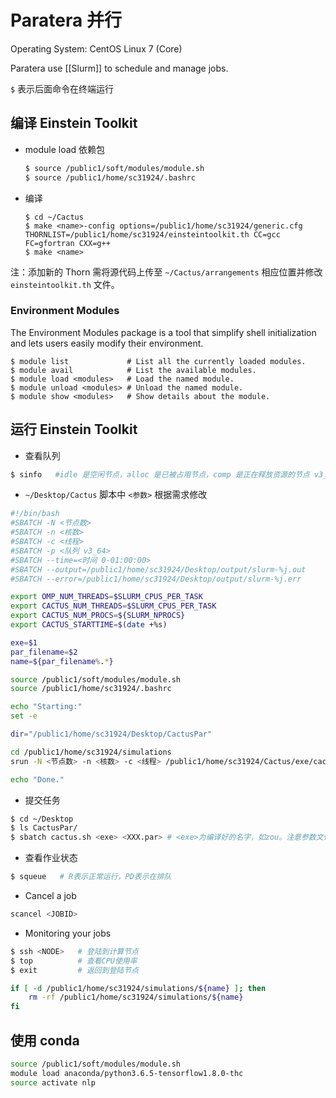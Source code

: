# Paratera 并行

Operating System: CentOS Linux 7 (Core)

Paratera use [[Slurm]] to schedule and manage jobs.

`$` 表示后面命令在终端运行

## 编译 Einstein Toolkit

- module load 依赖包
	```bash
	$ source /public1/soft/modules/module.sh
	$ source /public1/home/sc31924/.bashrc
	```
- 编译
	```
	$ cd ~/Cactus
	$ make <name>-config options=/public1/home/sc31924/generic.cfg THORNLIST=/public1/home/sc31924/einsteintoolkit.th CC=gcc FC=gfortran CXX=g++
	$ make <name>
	```

注：添加新的 Thorn 需将源代码上传至 `~/Cactus/arrangements` 相应位置并修改 `einsteintoolkit.th` 文件。

### Environment Modules

The Environment Modules package is a tool that simplify shell initialization and lets users easily modify their environment.

```shell
$ module list             # List all the currently loaded modules.
$ module avail            # List the available modules.
$ module load <modules>   # Load the named module.
$ module unload <modules> # Unload the named module.
$ module show <modules>   # Show details about the module.
```

## 运行 Einstein Toolkit
 
- 查看队列
```bash
$ sinfo   #idle 是空闲节点，alloc 是已被占用节点，comp 是正在释放资源的节点 v3_64，v3_128这两个分别是64G内存，128G内存 Big_jog是大作业队列，有10个节点以上的作业建议提交到这个队列
```
- `~/Desktop/Cactus` 脚本中 `<参数>` 根据需求修改
```bash
#!/bin/bash
#SBATCH -N <节点数>
#SBATCH -n <核数>
#SBATCH -c <线程>
#SBATCH -p <队列 v3_64>
#SBATCH --time=<时间 0-01:00:00>
#SBATCH --output=/public1/home/sc31924/Desktop/output/slurm-%j.out
#SBATCH --error=/public1/home/sc31924/Desktop/output/slurm-%j.err

export OMP_NUM_THREADS=$SLURM_CPUS_PER_TASK
export CACTUS_NUM_THREADS=$SLURM_CPUS_PER_TASK
export CACTUS_NUM_PROCS=${SLURM_NPROCS}
export CACTUS_STARTTIME=$(date +%s)

exe=$1
par_filename=$2
name=${par_filename%.*}

source /public1/soft/modules/module.sh
source /public1/home/sc31924/.bashrc

echo "Starting:"
set -e

dir="/public1/home/sc31924/Desktop/CactusPar"

cd /public1/home/sc31924/simulations
srun -N <节点数> -n <核数> -c <线程> /public1/home/sc31924/Cactus/exe/cactus_${exe} -L 3 $dir"/"$par_filename

echo "Done."
```
- 提交任务
```bash
$ cd ~/Desktop
$ ls CactusPar/
$ sbatch cactus.sh <exe> <XXX.par> # <exe>为编译好的名字，如zou。注意参数文件名，确保不覆盖原有文件夹！
```
- 查看作业状态 
```bash
$ squeue   # R表示正常运行，PD表示在排队
```
- Cancel a job
```bash
scancel <JOBID>
```
- Monitoring your jobs 
```bash
$ ssh <NODE>   # 登陆到计算节点
$ top          # 查看CPU使用率
$ exit         # 返回到登陆节点
```

```bash
if [ -d /public1/home/sc31924/simulations/${name} ]; then
    rm -rf /public1/home/sc31924/simulations/${name}
fi
```

## 使用 conda

```bash
source /public1/soft/modules/module.sh
module load anaconda/python3.6.5-tensorflow1.8.0-thc
source activate nlp
```